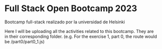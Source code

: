 # Full Stack Open Bootcamp 2023
Bootcamp full-stack realizado por la universidad de Helsinki

Here I will be uploading all the activities related to this bootcamp. They are in their corresponding folder. 
(e.g. For the exercise 1, part 0, the route would be /part0/part0_1.js)
